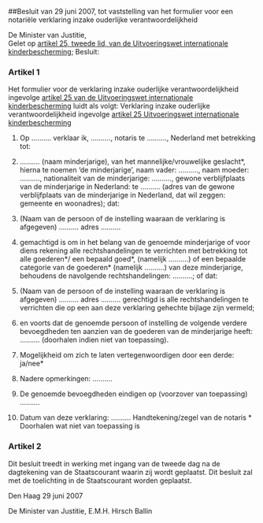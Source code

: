 <meta http-equiv='Content-Type' content='text/html; charset=utf-8' />

##Besluit van 29 juni 2007, tot vaststelling van het formulier voor een notariële verklaring inzake ouderlijke verantwoordelijkheid 

De Minister van Justitie,  
Gelet op [artikel 25, tweede lid, van de Uitvoeringswet internationale kinderbescherming](../../../../../../../../../../wet/uitvoeringswet/internationale/kinderbescherming/BWBR0019574/README.md);
Besluit:    

### Artikel  1  

Het formulier voor de verklaring inzake ouderlijke verantwoordelijkheid ingevolge [artikel 25 van de Uitvoeringswet internationale kinderbescherming](../../../../../../../../../../wet/uitvoeringswet/internationale/kinderbescherming/BWBR0019574/README.md) luidt als volgt: Verklaring inzake ouderlijke verantwoordelijkheid ingevolge [artikel 25 Uitvoeringswet internationale kinderbescherming](../../../../../../../../../../wet/uitvoeringswet/internationale/kinderbescherming/BWBR0019574/README.md) 

1. Op .......... verklaar ik, .........., notaris te .........., Nederland met betrekking tot:  

2. .......... (naam minderjarige), van het mannelijke/vrouwelijke geslacht*, hierna te noemen ‘de minderjarige’, naam vader: .........., naam moeder: .........., nationaliteit van de minderjarige: .........., gewone verblijfplaats van de minderjarige in Nederland: te .......... (adres van de gewone verblijfplaats van de minderjarige in Nederland, dat wil zeggen: gemeente en woonadres); dat:  

3. (Naam van de persoon of de instelling waaraan de verklaring is afgegeven) .......... adres ..........  

4. gemachtigd is om in het belang van de genoemde minderjarige of voor diens rekening alle rechtshandelingen te verrichten met betrekking tot alle goederen*/ een bepaald goed*, (namelijk ..........) of een bepaalde categorie van de goederen* (namelijk ..........) van deze minderjarige, behoudens de navolgende rechtshandelingen: ..........; of dat:  

5. (Naam van de persoon of de instelling waaraan de verklaring is afgegeven) .......... adres .......... gerechtigd is alle rechtshandelingen te verrichten die op een aan deze verklaring gehechte bijlage zijn vermeld;  

6. en voorts dat de genoemde persoon of instelling de volgende verdere bevoegdheden ten aanzien van de goederen van de minderjarige heeft: .......... (doorhalen indien niet van toepassing).  

7. Mogelijkheid om zich te laten vertegenwoordigen door een derde: ja/nee*  

8. Nadere opmerkingen: ..........  

9. De genoemde bevoegdheden eindigen op (voorzover van toepassing) ..........  

10. Datum van deze verklaring: ..........   Handtekening/zegel van de notaris * Doorhalen wat niet van toepassing is 

### Artikel  2  

Dit besluit treedt in werking met ingang van de tweede dag na de dagtekening van de Staatscourant waarin zij wordt geplaatst. 
Dit besluit zal met de toelichting in de Staatscourant worden geplaatst.   

Den Haag 
29 juni 2007   

De 
Minister van Justitie, 
E.M.H. Hirsch Ballin     
